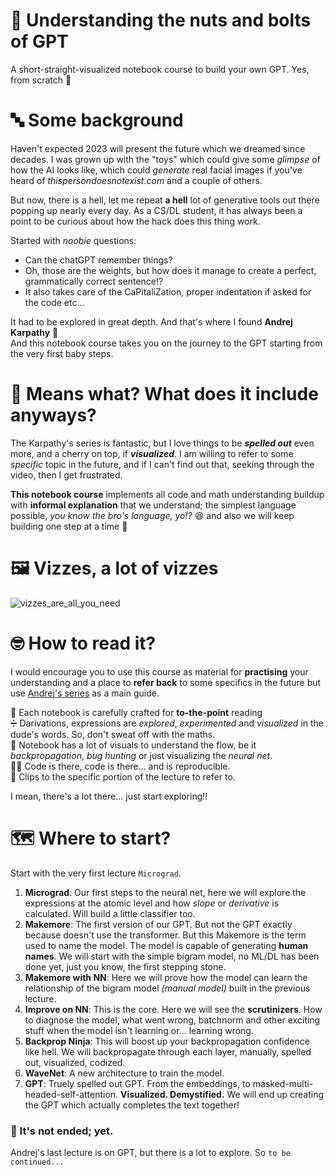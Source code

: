 # 🔩 Understanding the nuts and bolts of GPT
A short-straight-visualized notebook course to build your own GPT. Yes, from scratch 👣

# 🔤 Some background
Haven't expected 2023 will present the future which we dreamed since decades. I was grown up with the "toys" which could give some *glimpse* of how the AI looks like, which could *generate* real facial images if you've heard of *thispersondoesnotexist.com* and a couple of others. 

But now, there is a hell, let me repeat **a hell** lot of generative tools out there popping up nearly every day. As a CS/DL student, it has always been a point to be curious about how the hack does this thing work. 

Started with *noobie* questions:
- Can the chatGPT remember things?
- Oh, those are the weights, but how does it manage to create a perfect, grammatically correct sentence!?
- It also takes care of the CaPitaliZation, proper indentation if asked for the code etc...

It had to be explored in great depth. And that's where I found **Andrej Karpathy** 🤘 <br>
And this notebook course takes you on the journey to the GPT starting from the very first baby steps.

# 😬 Means what? What does it include anyways?
The Karpathy's series is fantastic, but I love things to be ***spelled out*** even more, and a cherry on top, if ***visualized***. I am willing to refer to some *specific* topic in the future, and if I can't find out that, seeking through the video, then I get frustrated.

**This notebook course** implements all code and math understanding buildup with **informal explanation** that we understand; the simplest language possible, *you know the bro's language, yo!?* 😆 and also we will keep building one step at a time 🧗

# 🖼 Vizzes, a lot of vizzes
![vizzes_are_all_you_need](https://github.com/AayushSameerShah/Neural-Net-Zero-to-Hero-with-Andrej/assets/83115948/744e7674-9f5f-45a9-a251-8880772ce767)

# 🤓 How to read it?
I would encourage you to use this course as material for **practising** your understanding and a place to **refer back** to some specifics in the future but use [Andrej's series](https://karpathy.ai/zero-to-hero.html) as a main guide.

🤗 Each notebook is carefully crafted for **to-the-point** reading <br>
➗ Darivations, expressions are *explored*, *experimented* and *visualized* in the dude's words. So, don't sweat off with the maths.<br>
📔 Notebook has a lot of visuals to understand the flow, be it *backpropagation*, *bug hunting* or just visualizing the *neural net*. <br>
👨‍💻 Code is there, code is there... and is reproducible. <br>
📎 Clips to the specific portion of the lecture to refer to.

I mean, there's a lot there... just start exploring!!

# 🗺 Where to start?
Start with the very first lecture `Micrograd`.
1. **Micrograd**: Our first steps to the neural net, here we will explore the expressions at the atomic level and how *slope* or *derivative* is calculated. Will build a little classifier too.
2. **Makemore**: The first version of our GPT. But not the GPT exactly because doesn't use the transformer. But this Makemore is the term used to name the model. The model is capable of generating **human names**. We will start with the simple bigram model, no ML/DL has been done yet, just you know, the first stepping stone.
3. **Makemore with NN**: Here we will prove how the model can learn the relationship of the bigram model *(manual model)* built in the previous lecture.
4. **Improve on NN**: This is the core. Here we will see the **scrutinizers**. How to diagnose the model, what went wrong, batchnorm and other exciting stuff when the model isn't learning or... learning wrong.
5. **Backprop Ninja**: This will boost up your backpropagation confidence like hell. We will backpropagate through each layer, manually, spelled out, visualized, codized.
6. **WaveNet**: A new architecture to train the model.
7. **GPT**: Truely spelled out GPT. From the embeddings, to masked-multi-headed-self-attention. **Visualized. Demystified.** We will end up creating the GPT which actually completes the text together!

### 🦘 It's not ended; yet.
Andrej's last lecture is on GPT, but there is a lot to explore. So `to be continued...`

